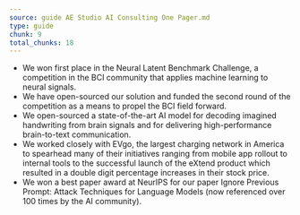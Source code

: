 ```yaml
---
source: guide AE Studio AI Consulting One Pager.md
type: guide
chunk: 9
total_chunks: 18
---
```


* We won first place in the Neural Latent Benchmark Challenge, a competition in the BCI community that applies machine learning to neural signals.
* We have open-sourced our solution and funded the second round of the competition as a means to propel the BCI field forward.
* We open-sourced a state-of-the-art AI model for decoding imagined handwriting from brain signals and for delivering high-performance brain-to-text communication.
* We worked closely with EVgo, the largest charging network in America to spearhead many of their initiatives ranging from mobile app rollout to internal tools to the successful launch of the eXtend product which resulted in a double digit percentage increases in their stock price.
* We won a best paper award at NeurIPS for our paper Ignore Previous Prompt: Attack Techniques for Language Models (now referenced over 100 times by the AI community).